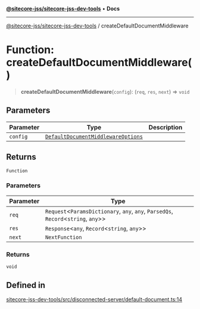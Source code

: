 [**@sitecore-jss/sitecore-jss-dev-tools**](../README.md) • **Docs**

***

[@sitecore-jss/sitecore-jss-dev-tools](../README.md) / createDefaultDocumentMiddleware

# Function: createDefaultDocumentMiddleware()

> **createDefaultDocumentMiddleware**(`config`): (`req`, `res`, `next`) => `void`

## Parameters

| Parameter | Type | Description |
| ------ | ------ | ------ |
| `config` | [`DefaultDocumentMiddlewareOptions`](../interfaces/DefaultDocumentMiddlewareOptions.md) |  |

## Returns

`Function`

### Parameters

| Parameter | Type |
| ------ | ------ |
| `req` | `Request`\<`ParamsDictionary`, `any`, `any`, `ParsedQs`, `Record`\<`string`, `any`\>\> |
| `res` | `Response`\<`any`, `Record`\<`string`, `any`\>\> |
| `next` | `NextFunction` |

### Returns

`void`

## Defined in

[sitecore-jss-dev-tools/src/disconnected-server/default-document.ts:14](https://github.com/Sitecore/jss/blob/991c8f57eceef710471966b7c855981e4aac1ded/packages/sitecore-jss-dev-tools/src/disconnected-server/default-document.ts#L14)
